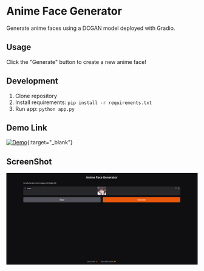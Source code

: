 # Anime Face Generator

Generate anime faces using a DCGAN model deployed with Gradio.

## Usage
Click the "Generate" button to create a new anime face!

## Development
1. Clone repository
2. Install requirements: `pip install -r requirements.txt`  
3. Run app: `python app.py`

## Demo Link
[![Demo](https://img.shields.io/badge/Demo-Link-blue)](https://huggingface.co/spaces/Mahad871/Anime-Face-Generation){:target="_blank"}

## ScreenShot
![A ScreenShot of Image Generator Web APP](image.png)
